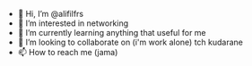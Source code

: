 - 👋 Hi, I’m @alifilfrs
- 👀 I’m interested in networking
- 🌱 I’m currently learning anything that useful for me
- 💞️ I’m looking to collaborate on (i'm work alone) tch kudarane
- 📫 How to reach me (jama)

<!---
alifilfrs/alifilfrs is a ✨ special ✨ repository because its `README.md` (this file) appears on your GitHub profile.
You can click the Preview link to take a look at your changes.
--->

